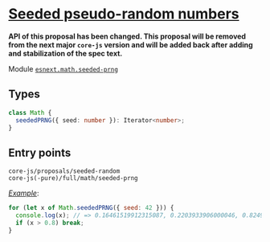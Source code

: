 # [Seeded pseudo-random numbers](https://github.com/tc39/proposal-seeded-random)

**API of this proposal has been changed. This proposal will be removed from the next major `core-js` version and will be added back after adding and stabilization of the spec text.**

Module [`esnext.math.seeded-prng`](/packages/core-js/modules/esnext.math.seeded-prng.js)

## Types

```ts
class Math {
  seededPRNG({ seed: number }): Iterator<number>;
}
```

## Entry points



```
core-js/proposals/seeded-random
core-js(-pure)/full/math/seeded-prng
```

[_Example_](https://goo.gl/oj3WgQ):

```js
for (let x of Math.seededPRNG({ seed: 42 })) {
  console.log(x); // => 0.16461519912315087, 0.2203933906000046, 0.8249682894209105
  if (x > 0.8) break;
}
```

